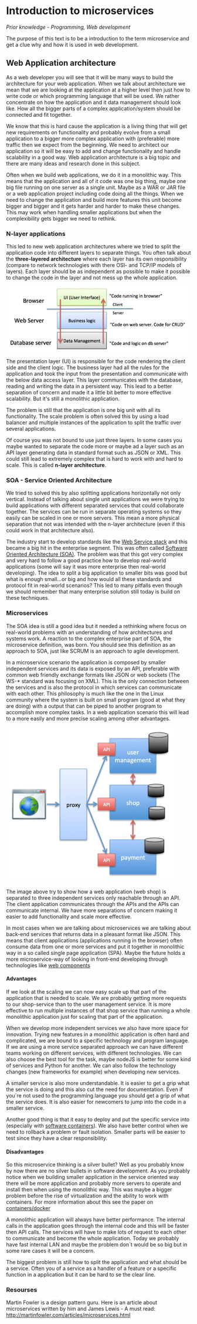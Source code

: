 # Introduction to microservices

*Prior  knowledge  - Programming, Web development*

The purpose of this text is to be a introduction to the term microservice and get a clue why and how it is used in web development.

## Web Application architecture
As a web developer you will see that it will be many ways to build the architecture for your web application. When we talk about architecture we mean that we are looking at the application at a higher level then just how to write code or which programming language that will be used. We rather concentrate on how the application and it data management should look like. How all the bigger parts of a complex application/system should be connected and fit together.

We know that this is hard cause the application is a living thing that will get new requirements on functionality and probably evolve from a small application to a bigger more complex application with (preferable) more traffic then we expect from the beginning. We need to architect our application so it will be easy to add and change functionality and handle scalability in a good way. Web application architecture is a big topic and there are many ideas and research done in this subject.

Often when we build web applications, we do it in a monolithic way. This means that the application and all of it code was one big thing, maybe one big file running on one  server as a single unit. Maybe as a WAR or JAR file or a  web application project including code doing all the things. When we need to change the application and build more features this unit become bigger and bigger and it gets harder and harder to make these changes. This may work when handling smaller applications but when the complexibility gets bigger we need to rethink.

### N-layer applications
This led to new web application architectures where we tried to split the application code into different layers to separate things. You often talk about the **three-layered architecture** where each layer has its own responsibility (compare to network technologies with there OSI- and TCP/IP models of layers). Each layer should be as independent as possible to make it possible to change the code in the layer and not mess up the whole application.

![three-layered](./images/three-layer.png)

The presentation layer (UI) is responsible for the code rendering the client side and the client logic. The business layer had all the rules for the application and took the input from the presentation and communicate with the below data access layer. This layer communicates with the database, reading and writing the data in a persistent way. This lead to a better separation of concern and made it a little bit better to more effective scalability. But it's still a monolithic application.

The problem is still that the application is one big unit with all its functionality. The scale problem is often solved this by using a load balancer and multiple instances of the application to split the traffic over several applications.

Of course you was not bound to use just three layers. In some cases you maybe wanted to separate the code more or maybe ad a layer such as an API layer generating data in standard format such as JSON or XML. This could still lead to extremely complex that is hard to work with and hard to scale. This is called **n-layer architecture**.

### SOA - Service Oriented Architecture
We tried to solved this by also splitting applications horizontally not only vertical. Instead of talking about single unit applications we were trying to build applications with different separated services that could collaborate together. The services can be run in separate operating systems so they easily can be scaled in one or more servers. This mean a more physical separation that not was intended with the n-layer architecture (even if this could work in that architecture also).

The industry start to develop standards like the [Web Service stack](https://www.w3.org/TR/2002/WD-ws-arch-20021114/) and this became a big hit in the enterprise segment. This was often called [Software Oriented Architecture (SOA)](https://en.wikipedia.org/wiki/Service-oriented_architecture).
The problem was that this got very complex and very hard to follow a good practice how to develop real-world applications (some will say it was more enterprise then real-world developing). The idea to split a big application to smaller bits was good but what is enough small...or big and how would all these standards and protocol fit in real-world scenarios? This led to many pitfalls even though we should remember that many enterprise solution still today is build on these techniques.

### Microservices
The SOA idea is still a good idea but it needed a rethinking where focus on real-world problems with an understanding of how architectures and systems work. A reaction to the complex enterprise part of SOA, the microservice definition, was born. You should see this definition as an approach to SOA, just like SCRUM is an approach to agile development.

In a microservice scenario the application is composed by smaller independent services and its data is exposed by an API, preferable with common web friendly exchange formats like JSON or web sockets (The WS-* standard was focusing on XML). This is the only connection between the services and is also the protocol in which services can communicate with each other. This philosophy is much like the one in the Linux community where the system is built on small program (good at what they are doing) with a output that can be piped to another program to accomplish more complex tasks. In a web application scenario this will lead to a more easily and more precise scaling among other advantages.

![microservice](./images/microservice.png)

The image above try to show how a web application (web shop) is separated to three independent services only reachable through an API. The client application communicates through the APIs and the APIs can communicate internal. We have more separations of concern making it easier to add functionality and scale more effective.

In most cases when we are talking about microservices we are talking about back-end services that returns data in a pleasant format like JSON. This means that client applications (applications running in the browser) often consume data from one or more services and put it together in monolithic way in a so called single page application (SPA). Maybe the future holds a more microservice-way of looking in front-end developing through technologies like [web components](http://webcomponents.org)

#### Advantages
If we look at the scaling we can now easy scale up that part of the application that is needed to scale. We are probably getting more requests to our shop-service than to the user management service. It is more effective to run multiple instances of that shop service than running a whole monolithic application just for scaling that part of the application.

 When we develop more independent services we also have more space for innovation. Trying new features in a monolithic application is often hard and complicated, we are bound to a specific technology and program language. If we are using a more service separated approach we can have different teams working on different services, with different technologies. We can also choose the best tool for the task, maybe nodeJS is better for some kind of services and Python for another. We can also follow the technology changes (new frameworks for example) when developing new services.

A smaller service is also more understandable. It is easier to get a grip what the service is doing and this also cut the need for documentation. Even if you´re not used to the programming language you should get a grip of what the service does. It is also easier for newcomers to jump into the code in a smaller service.

Another good thing is that it easy to deploy and put the specific service into  (especially with [software containers](https://en.wikipedia.org/wiki/Operating-system-level_virtualization)). We also have better control when we need to rollback a problem or fault isolation. Smaller parts will be easier to test since they have a clear responsibility.

#### Disadvantages
So this microservice thinking is a silver bullet? Well as you probably know by now there are no silver bullets in software development. As you probably notice when we building smaller application in the service oriented way there will be more application and probably more servers to operate and install then when using the monolithic way. This was maybe a bigger problem before the rise of virtualization and the ability to work with containers. For more information about this see the paper on [containers/docker](./containers.md)

A monolithic application will always have better performance. The internal calls in the application goes through the internal code and this will be faster then API calls. The services will have to make lots of request to each other to communicate and become the whole application. Today we probably have fast internal LAN and maybe the problem don´t would be so big but in some rare cases it will be a concern.

The biggest problem is still how to split the application and what should be a service. Often you of a service as a handler of a feature or a specific function in a application but it can be hard to se the clear line.

### Resourses

Martin Fowler is a design pattern guru. Here is an article about microservices written by him and James Lewis - A must read: http://martinfowler.com/articles/microservices.html
